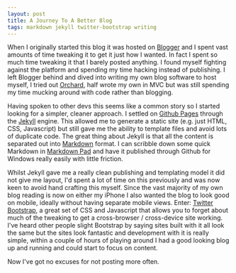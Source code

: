 ```yaml
---
layout: post
title: A Journey To A Better Blog
tags: markdown jekyll twitter-bootstrap writing
---
```

When I originally started this blog it was hosted on [Blogger](http://www.blogger.com/home "http://www.blogger.com/home") and I spent vast amounts of time tweaking it to get it just how I wanted. In fact I spent so much time tweaking it that I barely posted anything. I found myself fighting against the platform and spending my time hacking instead of publishing. I left Blogger behind and dived into writing my own blog software to host myself, I tried out [Orchard](http://orchardproject.net/ "http://orchardproject.net/"), half wrote my own in MVC but was still spending my time mucking around with code rather than blogging.

Having spoken to other devs this seems like a common story so I started looking for a simpler, cleaner approach. I settled on [Github Pages](http://pages.github.com/ "Github Pages") through the [Jekyll](https://github.com/mojombo/jekyll "Jekyll") engine. This allowed me to generate a static site (e.g. just HTML, CSS, Javascript) but still gave me the ability to template files and avoid lots of duplicate code. The great thing about Jekyll is that all the content is separated out into [Markdown](http://daringfireball.net/projects/markdown/ "Daring Fireball Markdown Page") format. I can scribble down some quick Markdown in [Markdown Pad](http://markdownpad.com/ "Markdown Pad Project") and have it published through Github for Windows really easily with little friction.

Whilst Jekyll gave me a really clean publishing and templating model it did not give me layout, I'd spent a lot of time on this previously and was now keen to avoid hand crafting this myself. Since the vast majority of my own blog reading is now on either my iPhone I also wanted the blog to look good on mobile, ideally without having separate mobile views. Enter: [Twitter Bootstrap](http://twitter.github.com/bootstrap/index.html "Bootstrap pages on Github"), a great set of CSS and Javascript that allows you to forget about much of the tweaking to get a cross-browser / cross-device site working. I've heard other people slight Bootstrap by saying sites built with it all look the same but the sites look fantastic and development with it is really simple, within a couple of hours of playing around I had a good looking blog up and running and could start to focus on content.

Now I've got no excuses for not posting more often.

